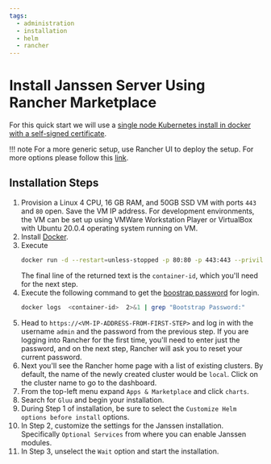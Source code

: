```yaml
---
tags:
  - administration
  - installation
  - helm
  - rancher
---
```


# Install Janssen Server Using Rancher Marketplace

For this quick start we will use a [single node Kubernetes install in docker with a self-signed certificate](https://rancher.com/docs/rancher/v2.6/en/installation/other-installation-methods/single-node-docker/).

!!! note
    For a more generic setup, use Rancher UI to deploy the setup. For more options please follow this [link](https://rancher.com/docs/rancher/v2.6/en/installation/).


## Installation Steps

1. Provision a Linux 4 CPU, 16 GB RAM, and 50GB SSD VM with ports `443` and `80` open. Save the VM IP address. For development environments, the VM can be set up using VMWare Workstation Player or VirtualBox with Ubuntu 20.0.4 operating system running on VM.
2. Install [Docker](https://docs.docker.com/engine/install/).
3. Execute
    ```bash
    docker run -d --restart=unless-stopped -p 80:80 -p 443:443 --privileged rancher/rancher:latest
    ```
   The final line of the returned text is the `container-id`, which you'll need for the next step.
4. Execute the following command to get the [boostrap password](https://rancher.com/docs/rancher/v2.6/en/installation/resources/bootstrap-password/#specifying-the-bootstrap-password-in-docker-installs) for login.
    ```bash
    docker logs  <container-id>  2>&1 | grep "Bootstrap Password:"
    ```
5. Head to `https://<VM-IP-ADDRESS-FROM-FIRST-STEP>` and log in with the username `admin` and the password from the previous step. If you are logging into Rancher for the first time, you'll need to enter just the password, and on the next step, Rancher will ask you to reset your current password.
6. Next you'll see the Rancher home page with a list of existing clusters. By default, the name of the newly created cluster would be `local`. Click on the cluster name to go to the dashboard.
7. From the top-left menu expand `Apps & Marketplace` and click `charts`.
8. Search for `Gluu` and begin your installation.
9. During Step 1 of installation, be sure to select the `Customize Helm options before install` options.
10. In Step 2, customize the settings for the Janssen installation. Specifically `Optional Services` from where you can enable Janssen modules.
11. In Step 3, unselect the `Wait` option and start the installation.

